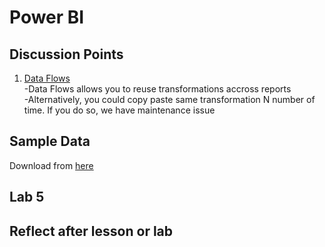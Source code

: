 # Power BI

## Discussion Points
1. [Data Flows](https://docs.microsoft.com/en-us/power-bi/media/service-dataflows-overview/powerbi-dataflows_01.png)  
  -Data Flows allows you to reuse transformations accross reports  
  -Alternatively, you could copy paste same transformation N number of time. If you do so, we have maintenance issue

## Sample Data
Download from [here](https://docs.microsoft.com/en-us/power-bi/create-reports/sample-datasets)

## Lab 5


## Reflect after lesson or lab
